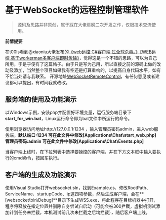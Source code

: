 # 基于WebSocket的远程控制管理软件

>源码及思路并非原创，属于踩在大佬肩膀二次开发之作，仅限技术交流使用。

**前情提要**

在t00ls看到@xiaoniu大佬发布的[《web远控 C#客户端 过全球杀毒。》](https://www.t00ls.net/thread-56617-1-1.html)[《WEB远控,基于workerman多客户端即时传输》](https://www.t00ls.net/thread-56422-1-1.html)，觉得这是一个不错的思路，可以为自己所用，于是乎便有了这篇帖子。由于只是写为己用，所以直接之前的源码上做的改动及添加，当然整个项目如果我有空还是打算重构的，以提高自身代码水平，如有不恰当处请与我联系。
开源地址[WebSocketRemoteControl](https://github.com/MrFooL137/WebSocketRemoteControl)，有任何意见或者建议都可以提出，有时间我就改改。


## 服务端的使用及功能演示

以Windows示例，安装php并配置好环境变量，运行服务端目录下**start_for_win.bat**，Linux运行命令即为bat文件中所运行的命令。

使用浏览器访问地址http://127.0.0.1:1234 ，输入管理员密码admin，进入web服务端。**默认端口:1234 可在此文件中修改[Applications\Chat\start_web.php] 管理员密码:admin 可在此文件中修改[Applications\Chat\Events.php]**

当客户端上线时，在下拉列表中选择要操控的客户端，并在下方文本框中输入要执行的cmd命令，按回车执行。


## 客户端的生成及功能演示

使用Visual Studio打开websocket.sln，找到Example.cs，修改RootPath、ServiceName、startupCode、ip这四项参数，然后生成客户端，会在**[websocket\bin\Debug]**目录下生成WSS.exe，将此程序在目标机器中打开，程序将释放在指定位置并删除自身尝试自启动（可能会被360拦截，虚拟机测试添加计划任务未拦截，本机测试前几次未拦截之后均拦截），随后客户端上线。
